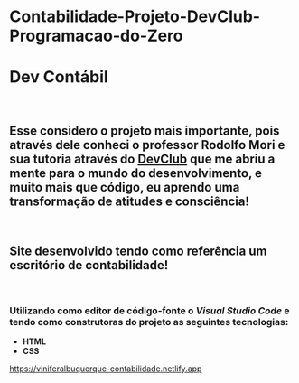 # Contabilidade-Projeto-DevClub-Programacao-do-Zero
<h1>Dev Contábil</h1>
<br>
<h2>Esse considero o projeto mais importante, pois através dele conheci o professor Rodolfo Mori e sua tutoria através do <a href="https://rodolfomori.com.br/devclub">DevClub</a> que me abriu a mente para o mundo do desenvolvimento, e muito mais que código, eu aprendo uma transformação de atitudes e consciência!</h2>
<br>
<h2>Site desenvolvido tendo como referência um escritório de contabilidade!</h2>
<br>
<h3>Utilizando como editor de código-fonte o <i>Visual Studio Code</i> e tendo como construtoras do projeto as seguintes tecnologias:</h3>
<ul>
<li><b>HTML</b></li>
<li><b>CSS</b></li>
</ul>

https://viniferalbuquerque-contabilidade.netlify.app
